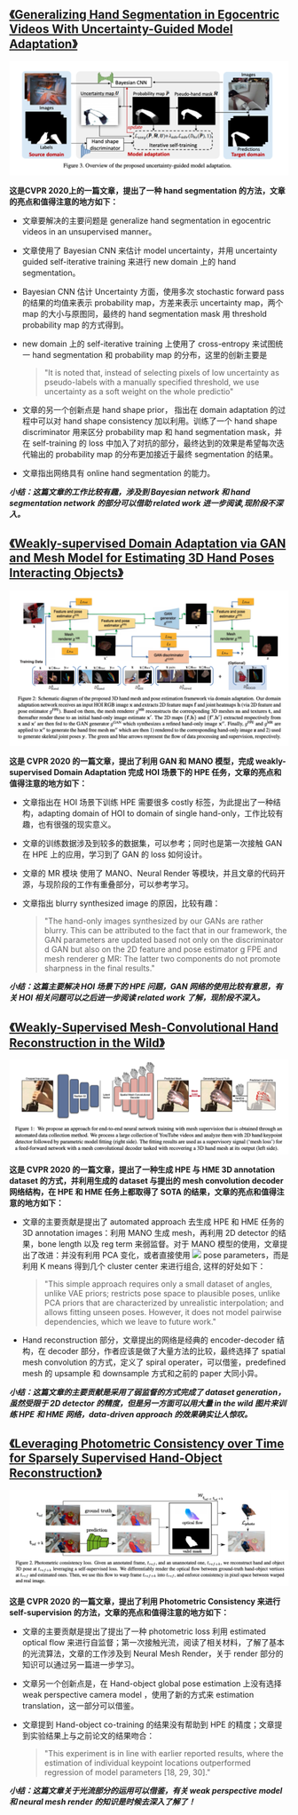 ## [《Generalizing Hand Segmentation in Egocentric Videos With Uncertainty-Guided Model Adaptation》](https://openaccess.thecvf.com/content_CVPR_2020/papers/Cai_Generalizing_Hand_Segmentation_in_Egocentric_Videos_With_Uncertainty-Guided_Model_Adaptation_CVPR_2020_paper.pdf)
![](/picture/18.png)

**这是CVPR 2020上的一篇文章，提出了一种 hand segmentation 的方法，文章的亮点和值得注意的地方如下：**

* 文章要解决的主要问题是 generalize hand segmentation in egocentric videos in an unsupervised manner。

* 文章使用了 Bayesian CNN 来估计 model uncertainty，并用 uncertainty guided self-iterative training 来进行 new domain 上的 hand segmentation。

* Bayesian CNN 估计 Uncertainty 方面，使用多次 stochastic forward pass 的结果的均值来表示 probability map，方差来表示 uncertainty map，两个 map 的大小与原图同，最终的 hand segmentation mask 用 threshold probability map 的方式得到。

* new domain 上的 self-iterative training 上使用了 cross-entropy 来试图统一 hand segmentation 和 probability map 的分布，这里的创新主要是
    > "It is noted that, instead of selecting pixels of low uncertainty as pseudo-labels with a manually specified threshold, we use uncertainty as a soft weight on the whole predictio"

* 文章的另一个创新点是 hand shape prior， 指出在 domain adaptation 的过程中可以对 hand shape consistency 加以利用。训练了一个 hand shape discriminator 用来区分 probability map 和 hand segmentation mask，并在 self-training 的 loss 中加入了对抗的部分，最终达到的效果是希望每次迭代输出的 probability map 的分布更加接近于最终 segmentation 的结果。

* 文章指出网络具有 online hand segmentation 的能力。

***小结：这篇文章的工作比较有趣，涉及到 Bayesian network 和 hand segmentation network 的部分可以借助 related work 进一步阅读,现阶段不深入。***

## [《Weakly-supervised Domain Adaptation via GAN and Mesh Model for Estimating 3D Hand Poses Interacting Objects》](https://openaccess.thecvf.com/content_CVPR_2020/papers/Baek_Weakly-Supervised_Domain_Adaptation_via_GAN_and_Mesh_Model_for_Estimating_CVPR_2020_paper.pdf)
![](/picture/19.png)

**这是 CVPR 2020 的一篇文章，提出了利用 GAN 和 MANO 模型，完成 weakly-supervised Domain Adaptation 完成 HOI 场景下的 HPE 任务，文章的亮点和值得注意的地方如下：**

* 文章指出在 HOI 场景下训练 HPE 需要很多 costly 标签，为此提出了一种结构，adapting domain of HOI to domain of single hand-only，工作比较有趣，也有很强的现实意义。

* 文章的训练数据涉及到较多的数据集，可以参考；同时也是第一次接触 GAN 在 HPE 上的应用，学习到了 GAN 的 loss 如何设计。

* 文章的 MR 模块 使用了 MANO、Neural Render 等模块，并且文章的代码开源，与现阶段的工作有重叠部分，可以参考学习。

* 文章指出 blurry synthesized image 的原因，比较有趣：
    >"The hand-only images synthesized by our GANs are rather blurry. This can be attributed to the fact that in our framework, the GAN parameters are updated based not only on the discriminator d GAN but also on the 2D feature and pose estimator g FPE and mesh renderer g MR: The latter two components do not promote sharpness in the final results."

***小结：这篇主要解决 HOI 场景下的 HPE 问题，GAN 网络的使用比较有意思，有关 HOI 相关问题可以之后进一步阅读 related work 了解，现阶段不深入。***


## [《Weakly-Supervised Mesh-Convolutional Hand Reconstruction in the Wild》](https://openaccess.thecvf.com/content_CVPR_2020/papers/Kulon_Weakly-Supervised_Mesh-Convolutional_Hand_Reconstruction_in_the_Wild_CVPR_2020_paper.pdf)
![](/picture/20.png)

**这是 CVPR 2020 的一篇文章，提出了一种生成 HPE 与 HME 3D annotation dataset 的方式，并利用生成的 dataset 与提出的 mesh convolution decoder 网络结构，在 HPE 和 HME 任务上都取得了 SOTA 的结果，文章的亮点和值得注意的地方如下：**

* 文章的主要贡献是提出了 automated approach 去生成 HPE 和 HME 任务的 3D annotation images：利用 MANO 生成 mesh，再利用 2D detector 的结果，bone length 以及 reg term 来弱监督。对于 MANO 模型的使用，文章提出了改进：并没有利用 PCA 变化，或者直接使用 ![](http://latex.codecogs.com/gif.latex?\theta)  pose parameters，而是利用 K means 得到几个 cluster center 来进行组合, 这样的好处如下：
    >"This simple approach requires only a small dataset of angles, unlike VAE priors; restricts pose space to plausible poses, unlike PCA priors that are characterized by unrealistic interpolation; and allows fitting unseen poses. However, it does not model pairwise dependencies, which we leave to future work."

* Hand reconstruction 部分，文章提出的网络是经典的 encoder-decoder 结构，在 decoder 部分，作者应该是做了大量方法的比较，最终选择了 spatial mesh convolution 的方式，定义了 spiral operater，可以借鉴，predefined mesh 的 upsample 和 downsample 方式和之前的 paper 大同小异。

***小结：这篇文章的主要贡献是采用了弱监督的方式完成了 dataset generation，虽然受限于 2D detector 的精度，但是另一方面可以用大量 in the wild 图片来训练 HPE 和 HME 网络，data-driven approach 的效果确实让人惊叹。***

## [《Leveraging Photometric Consistency over Time for Sparsely Supervised Hand-Object Reconstruction》](https://openaccess.thecvf.com/content_CVPR_2020/papers/Hasson_Leveraging_Photometric_Consistency_Over_Time_for_Sparsely_Supervised_Hand-Object_Reconstruction_CVPR_2020_paper.pdf)
![](/picture/21.png)

**这是 CVPR 2020 的一篇文章，提出了利用 Photometric Consistency 来进行 self-supervision 的方法，文章的亮点和值得注意的地方如下：**

* 文章的主要贡献是提出了提出了一种 photometric loss 利用 estimated optical flow 来进行自监督；第一次接触光流，阅读了相关材料，了解了基本的光流算法，文章的工作涉及到 Neural Mesh Render，关于 render 部分的知识可以通过另一篇进一步学习。

* 文章另一个创新点是，在 Hand-object global pose estimation 上没有选择 weak perspective camera model ，使用了新的方式来 estimation translation，这一部分可以借鉴。

* 文章提到 Hand-object co-training 的结果没有帮助到 HPE 的精度；文章提到实验结果上与之前论文的结果吻合：
    >"This experiment is in line with earlier reported results, where the estimation of individual keypoint locations outperformed regression of model parameters [18, 29, 30]."

***小结：这篇文章关于光流部分的运用可以借鉴，有关 weak perspective model 和 neural mesh render 的知识是时候去深入了解了！***